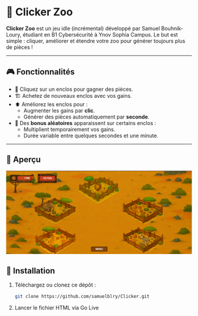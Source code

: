 # 🐾 Clicker Zoo

**Clicker Zoo** est un jeu idle (incrémental) développé par Samuel Bouhnik-Loury, étudiant en B1 Cybersécurité à Ynov Sophia Campus. Le but est simple : cliquer, améliorer et étendre votre zoo pour générer toujours plus de pièces !

---

## 🎮 Fonctionnalités

- 🐘 Cliquez sur un enclos pour gagner des pièces.
- 🏗️ Achetez de nouveaux enclos avec vos gains.
- ⬆️ Améliorez les enclos pour :
  - Augmenter les gains par **clic**.
  - Générer des pièces automatiquement par **seconde**.
- 🎁 Des **bonus aléatoires** apparaissent sur certains enclos :
  - Multiplient temporairement vos gains.
  - Durée variable entre quelques secondes et une minute.

---

## 📸 Aperçu

![Capture du jeu](assets/preview.png)

## 🚀 Installation

1. Téléchargez ou clonez ce dépôt :
   ```bash
   git clone https://github.com/samuelblry/Clicker.git
2. Lancer le fichier HTML via Go Live